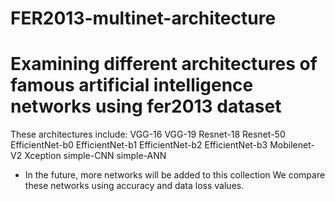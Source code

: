 # FER2013-multinet-architecture
# Examining different architectures of famous artificial intelligence networks using fer2013 dataset
These architectures include:
VGG-16
VGG-19
Resnet-18
Resnet-50
EfficientNet-b0
EfficientNet-b1
EfficientNet-b2
EfficientNet-b3
Mobilenet-V2
Xception
simple-CNN
simple-ANN
* In the future, more networks will be added to this collection
We compare these networks using accuracy and data loss values.
